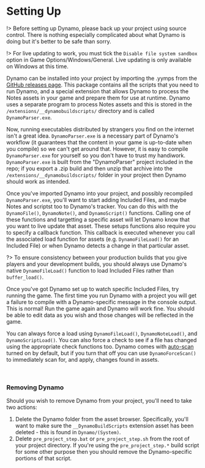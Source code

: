 # Setting Up

!> Before setting up Dynamo, please back up your project using source control. There is nothing especially complicated about what Dynamo is doing but it's better to be safe than sorry.

!> For live updating to work, you must tick the `Disable file system sandbox` option in Game Options/Windows/General. Live updating is only available on Windows at this time.

Dynamo can be installed into your project by importing the .yymps from the [GitHub releases page](https://github.com/JujuAdams/Dynamo/releases). This package contains all the scripts that you need to run Dynamo, and a special extension that allows Dynamo to process the Notes assets in your game and prepare them for use at runtime. Dynamo uses a separate program to process Notes assets and this is stored in the `/extensions/__dynamobuildscripts/` directory and is called `DynamoParser.exe`.

Now, running executables distributed by strangers you find on the internet isn't a great idea. `DynamoParser.exe` is a necessary part of Dynamo's workflow (it guarantees that the content in your game is up-to-date when you compile) so we can't get around that. However, it is easy to compile `DynamoParser.exe` for yourself so you don't have to trust my handiwork. `DynamoParser.exe` is built from the "DynamoParser" project included in the repo; if you export a .zip build and then unzip that archive into the `/extensions/__dynamobuildscripts/` folder in your project then Dynamo should work as intended.

Once you've imported Dynamo into your project, and possibly recompiled `DynamoParser.exe`, you'll want to start adding Included Files, and maybe Notes and scriptst too to Dynamo's tracker. You can do this with the `DynamoFile()`, `DynamoNote()`, and `DynamoScript()` functions. Calling one of these functions and targetting a specific asset will let Dynamo know that you want to live update that asset. These setups functions also require you to specify a callback function. This callback is executed whenever you call the associated load function for assets (e.g. `DynamoFileLoad()` for an Included File) or when Dynamo detects a change in that particular asset.

?> To ensure consistency between your production builds that you give players and your development builds, you should always use Dynamo's native `DynamoFileLoad()` function to load Included Files rather than `buffer_load()`.

Once you've got Dynamo set up to watch specific Included Files, try running the game. The first time you run Dynamo with a project you will get a failure to compile with a Dynamo-specific message in the console output. This is normal! Run the game again and Dynamo will work fine. You should be able to edit data as you wish and those changes will be reflected in the game.

You can always force a load using `DynamoFileLoad()`, `DynamoNoteLoad()`, and `DynamoScriptLoad()`. You can also force a check to see if a file has changed using the appropriate check functions too. Dynamo comes with [auto-scan]() turned on by default, but if you turn that off you can use `DynamoForceScan()` to immediately scan for, and apply, changes found in assets.

&nbsp;

### Removing Dynamo

Should you wish to remove Dynamo from your project, you'll need to take two actions:

1. Delete the Dynamo folder from the asset browser. Specifically, you'll want to make sure the `__DynamoBuildScripts` extension asset has been deleted - this is found in `Dynamo/(System)`.
2. Delete `pre_project_step.bat` or `pre_project_step.sh` from the root of your project directory. If you're using the `pre_project_step.*` build script for some other purpose then you should remove the Dynamo-specific portions of that script.